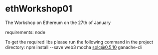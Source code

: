 # ethWorkshop01
The Workshop on Ethereum on the 27th of January

requirements: node

To get the required libs please run the following command in the project directory:
npm install --save web3 mocha solc@0.5.10 ganache-cli
